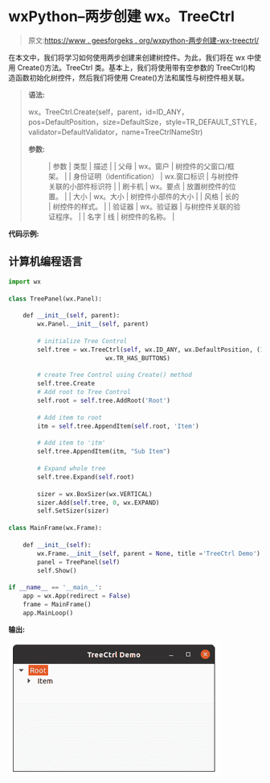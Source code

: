 # wxPython–两步创建 wx。TreeCtrl

> 原文:[https://www . geesforgeks . org/wxpython-两步创建-wx-treectrl/](https://www.geeksforgeeks.org/wxpython-two-step-creation-wx-treectrl/)

在本文中，我们将学习如何使用两步创建来创建树控件。为此，我们将在 wx 中使用 Create()方法。TreeCtrl 类。基本上，我们将使用带有空参数的 TreeCtrl()构造函数初始化树控件，然后我们将使用 Create()方法和属性与树控件相关联。

> **语法:**
> 
> wx。TreeCtrl.Create(self，parent，id=ID_ANY，pos=DefaultPosition，size=DefaultSize，style=TR_DEFAULT_STYLE，validator=DefaultValidator，name=TreeCtrlNameStr)
> 
> **参数:**
> 
> <figure class="table">
> 
> | 参数 | 类型 | 描述 |
> | 父母 | wx。窗户 | 树控件的父窗口/框架。 |
> | 身份证明（identification） | wx.窗口标识 | 与树控件关联的小部件标识符 |
> | 刷卡机 | wx。要点 | 放置树控件的位置。 |
> | 大小 | wx。大小 | 树控件小部件的大小 |
> | 风格 | 长的 | 树控件的样式。 |
> | 验证器 | wx。验证器 | 与树控件关联的验证程序。 |
> | 名字 | 线 | 树控件的名称。 |
> 
> </figure>

**代码示例:**

## 计算机编程语言

```py
import wx

class TreePanel(wx.Panel):

    def __init__(self, parent):
        wx.Panel.__init__(self, parent)

        # initialize Tree Control
        self.tree = wx.TreeCtrl(self, wx.ID_ANY, wx.DefaultPosition, (100, 70),
                           wx.TR_HAS_BUTTONS)

        # create Tree Control using Create() method
        self.tree.Create
        # Add root to Tree Control
        self.root = self.tree.AddRoot('Root')

        # Add item to root
        itm = self.tree.AppendItem(self.root, 'Item')

        # Add item to 'itm'
        self.tree.AppendItem(itm, "Sub Item")

        # Expand whole tree
        self.tree.Expand(self.root)

        sizer = wx.BoxSizer(wx.VERTICAL)
        sizer.Add(self.tree, 0, wx.EXPAND)
        self.SetSizer(sizer)

class MainFrame(wx.Frame):

    def __init__(self):
        wx.Frame.__init__(self, parent = None, title ='TreeCtrl Demo')
        panel = TreePanel(self)
        self.Show()

if __name__ == '__main__':
    app = wx.App(redirect = False)
    frame = MainFrame()
    app.MainLoop()
```

**输出:**

![](img/50336aa82024315e4006611cd3e27feb.png)